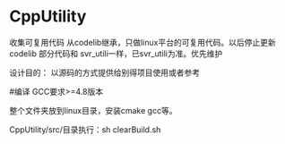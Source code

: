 # CppUtility
收集可复用代码
从codelib继承，只做linux平台的可复用代码。以后停止更新codelib
部分代码和 svr_utili一样，已svr_utili为准。优先维护

设计目的：
	以源码的方式提供给别得项目使用或者参考

#编译
GCC要求>=4.8版本

整个文件夹放到linux目录，安装cmake gcc等。

CppUtility/src/目录执行：sh clearBuild.sh

